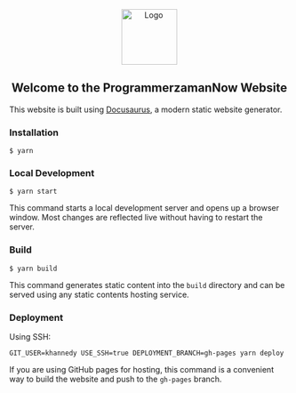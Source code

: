 <div align="center">
  <a href="https://www.programmerzamannow.com/">
    <img
      src="https://scontent.fsub21-1.fna.fbcdn.net/v/t39.30808-1/307504703_465312565642673_1432312120056487708_n.png?stp=dst-png_s200x200&_nc_cat=103&ccb=1-7&_nc_sid=2d3e12&_nc_ohc=W6PS5YbHtg0Q7kNvwFiV1nt&_nc_oc=AdkEJmlUw0LLxxiCmLVIhotnGXd6f1pFDIEQKyBDc5FyYkzroU8akWpM71LExZEY5HY&_nc_zt=24&_nc_ht=scontent.fsub21-1.fna&_nc_gid=sDOjO81vZ0dAAnV7D2MNsw&oh=00_AfN6hxGVwZEP6SaZEYtp9CoUIxIlvRqTpBVqSIEpX7LVXQ&oe=6847167C"
      alt="Logo"
      width="100"
      height="100"
    />
  </a>
  <h2>Welcome to the ProgrammerzamanNow Website</h2>
</div>

This website is built using [Docusaurus](https://docusaurus.io/), a modern static website generator.

### Installation

```
$ yarn
```

### Local Development

```
$ yarn start
```
This command starts a local development server and opens up a browser window. Most changes are reflected live without having to restart the server.

### Build

```
$ yarn build
```

This command generates static content into the `build` directory and can be served using any static contents hosting service.

### Deployment

Using SSH:

```
GIT_USER=khannedy USE_SSH=true DEPLOYMENT_BRANCH=gh-pages yarn deploy
```

If you are using GitHub pages for hosting, this command is a convenient way to build the website and push to the `gh-pages` branch.